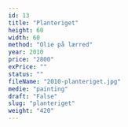 ```yaml
---
id: 13
title: "Planteriget"
height: 60
width: 60
method: "Olie på lærred"
year: 2010
price: "2800"
exPrice: ""
status: ""
fileName: "2010-planteriget.jpg"
medie: "painting"
draft: "False"
slug: "planteriget"
weight: "420"
---
```

